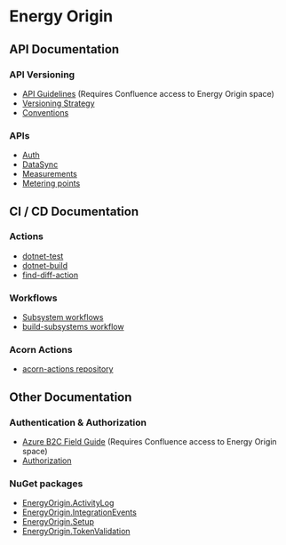 # Energy Origin

## API Documentation

### API Versioning

- [API Guidelines](https://energinet.atlassian.net/wiki/spaces/EnergyOrigin/pages/460947457/API+Guidelines) (Requires Confluence access to Energy Origin space)
- [Versioning Strategy](./doc/api-versioning/versioning-strategy.md)
- [Conventions](./doc/api/conventions.md)

### APIs

- [Auth](./doc/api/auth.md)
- [DataSync](./doc/api/datasync.md)
- [Measurements](./doc/api/measurements.md)
- [Metering points](./doc/api/meteringpoint.md)

## CI / CD Documentation

### Actions

- [dotnet-test](./doc/workflows/dotnet-test.md)
- [dotnet-build](./doc/workflows/dotnet-build.md)
- [find-diff-action](./doc/workflows/find-diff-action.md)

### Workflows

- [Subsystem workflows](./doc/workflows/specific-subsystem-workflows.md)
- [build-subsystems workflow](./doc/workflows/build-subsystems.md)

### Acorn Actions

- [acorn-actions repository](https://github.com/Energinet-DataHub/acorn-actions)

## Other Documentation

### Authentication & Authorization

- [Azure B2C Field Guide](https://energinet.atlassian.net/wiki/spaces/EnergyOrigin/pages/902463491/Azure+B2C+Field+Guide) (Requires Confluence access to Energy Origin space)
- [Authorization](./doc/architecture/domains/authorization.md)

### NuGet packages

- [EnergyOrigin.ActivityLog](./libraries/dotnet/EnergyOrigin.ActivityLog/README.md)
- [EnergyOrigin.IntegrationEvents](./libraries/dotnet/EnergyOrigin.IntegrationEvents/README.md)
- [EnergyOrigin.Setup](./libraries/dotnet/EnergyOrigin.Setup/README.md)
- [EnergyOrigin.TokenValidation](./libraries/dotnet/EnergyOrigin.TokenValidation/README.md)
